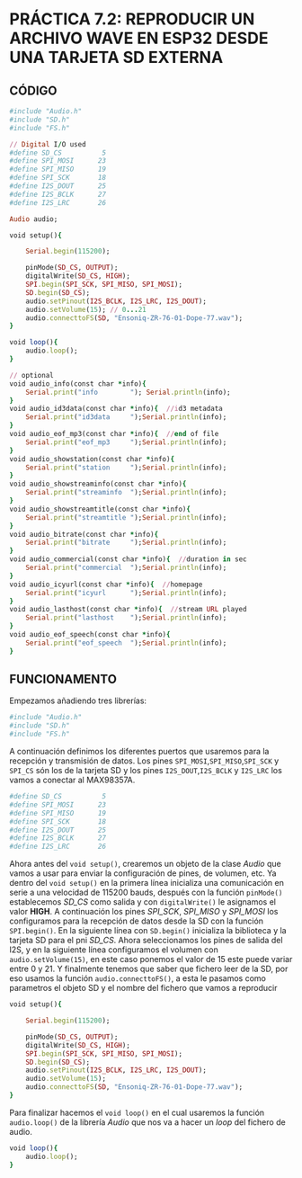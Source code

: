 # PRÁCTICA 7.2: REPRODUCIR UN ARCHIVO WAVE EN ESP32 DESDE UNA TARJETA SD EXTERNA

## CÓDIGO
```ruby
#include "Audio.h"
#include "SD.h"
#include "FS.h"

// Digital I/O used
#define SD_CS          5
#define SPI_MOSI      23
#define SPI_MISO      19
#define SPI_SCK       18
#define I2S_DOUT      25
#define I2S_BCLK      27
#define I2S_LRC       26

Audio audio;

void setup(){

    Serial.begin(115200);

    pinMode(SD_CS, OUTPUT);
    digitalWrite(SD_CS, HIGH);
    SPI.begin(SPI_SCK, SPI_MISO, SPI_MOSI);
    SD.begin(SD_CS);
    audio.setPinout(I2S_BCLK, I2S_LRC, I2S_DOUT);
    audio.setVolume(15); // 0...21
    audio.connecttoFS(SD, "Ensoniq-ZR-76-01-Dope-77.wav");
}

void loop(){
    audio.loop();
}

// optional
void audio_info(const char *info){
    Serial.print("info        "); Serial.println(info);
}
void audio_id3data(const char *info){  //id3 metadata
    Serial.print("id3data     ");Serial.println(info);
}
void audio_eof_mp3(const char *info){  //end of file
    Serial.print("eof_mp3     ");Serial.println(info);
}
void audio_showstation(const char *info){
    Serial.print("station     ");Serial.println(info);
}
void audio_showstreaminfo(const char *info){
    Serial.print("streaminfo  ");Serial.println(info);
}
void audio_showstreamtitle(const char *info){
    Serial.print("streamtitle ");Serial.println(info);
}
void audio_bitrate(const char *info){
    Serial.print("bitrate     ");Serial.println(info);
}
void audio_commercial(const char *info){  //duration in sec
    Serial.print("commercial  ");Serial.println(info);
}
void audio_icyurl(const char *info){  //homepage
    Serial.print("icyurl      ");Serial.println(info);
}
void audio_lasthost(const char *info){  //stream URL played
    Serial.print("lasthost    ");Serial.println(info);
}
void audio_eof_speech(const char *info){
    Serial.print("eof_speech  ");Serial.println(info);
}
```

## FUNCIONAMENTO

Empezamos añadiendo tres librerías:

```ruby
#include "Audio.h"
#include "SD.h"
#include "FS.h"
```

A continuación definimos los diferentes puertos que usaremos para la recepción y transmisión de datos. Los pines `SPI_MOSI`,`SPI_MISO`,`SPI_SCK` y `SPI_CS` són los de la tarjeta SD y los pines `I2S_DOUT`,`I2S_BCLK` y `I2S_LRC` los vamos a conectar al MAX98357A.  

```ruby
#define SD_CS          5
#define SPI_MOSI      23
#define SPI_MISO      19
#define SPI_SCK       18
#define I2S_DOUT      25
#define I2S_BCLK      27
#define I2S_LRC       26
```

Ahora antes del `void setup()`, crearemos un objeto de la clase *Audio* que vamos a usar para enviar la configuración de pines, de volumen, etc. Ya dentro del `void setup()` en la primera línea inicializa una comunicación en serie a una velocidad de 115200 bauds, después con la función `pinMode()` establecemos *SD_CS* como salida y con `digitalWrite()` le asignamos el valor **HIGH**. A continuación los pines *SPI_SCK*, *SPI_MISO* y *SPI_MOSI* los configuramos para la recepción de datos desde la SD con la función `SPI.begin()`. En la siguiente línea con `SD.begin()` inicializa la biblioteca y la tarjeta SD para el pni *SD_CS*. Ahora seleccionamos los pines de salida del I2S, y en la siguiente línea configuramos el volumen con `audio.setVolume(15)`, en este caso ponemos el valor de 15 este puede variar entre 0 y 21. Y finalmente tenemos que saber que fichero leer de la SD, por eso usamos la función `audio.connecttoFS()`, a esta le pasamos como parametros el objeto SD y el nombre del fichero que vamos a reproducir 

```ruby
void setup(){

    Serial.begin(115200);

    pinMode(SD_CS, OUTPUT);
    digitalWrite(SD_CS, HIGH);
    SPI.begin(SPI_SCK, SPI_MISO, SPI_MOSI);
    SD.begin(SD_CS);
    audio.setPinout(I2S_BCLK, I2S_LRC, I2S_DOUT);
    audio.setVolume(15);
    audio.connecttoFS(SD, "Ensoniq-ZR-76-01-Dope-77.wav");
}
```

Para finalizar hacemos el `void loop()` en el cual usaremos la función `audio.loop()` de la librería *Audio* que nos va a hacer un *loop* del fichero de audio.

```ruby
void loop(){
    audio.loop();
}
```
